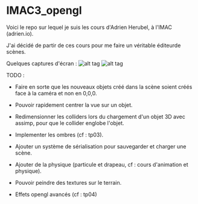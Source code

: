 # IMAC3_opengl

Voici le repo sur lequel je suis les cours d'Adrien Herubel, à l'IMAC (adrien.io). 

J'ai décidé de partir de ces cours pour me faire un véritable éditeurde scènes.

Quelques captures d'écran : 
![alt tag](/../td2-assimp/example_01.jpg?raw=true "example 01")
![alt tag](/../td2-assimp/example_02.jpg?raw=true "example 02")


TODO : 

- Faire en sorte que les nouveaux objets créé dans la scène soient créés face à la caméra et non en 0,0,0. 

- Pouvoir rapidement centrer la vue sur un objet.

- Redimensionner les colliders lors du chargement d'un objet 3D avec assimp, pour que le collider englobe l'objet.

- Implementer les ombres (cf : tp03).

- Ajouter un système de sérialisation pour sauvegarder et charger une scène. 

- Ajouter de la physique (particule et drapeau, cf : cours d'animation et physique).

- Pouvoir peindre des textures sur le terrain.

- Effets opengl avancés (cf : tp04)
